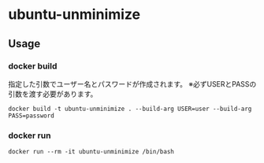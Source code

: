 # ubuntu-unminimize
## Usage

### docker build
指定した引数でユーザー名とパスワードが作成されます。
※必ずUSERとPASSの引数を渡す必要があります。

```
docker build -t ubuntu-unminimize . --build-arg USER=user --build-arg PASS=password
```

### docker run

```
docker run --rm -it ubuntu-unminimize /bin/bash
```

